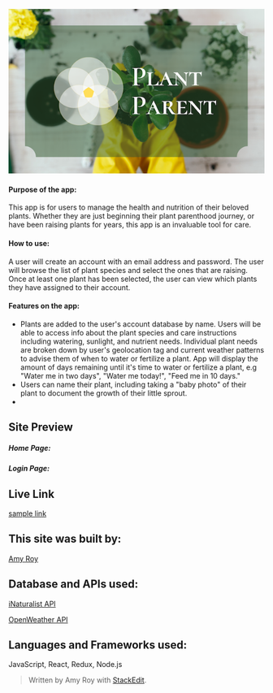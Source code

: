 ﻿<p align="center">
<img src="images/plant-parent-logo.png">

#### Purpose of the app:

This app is for users to manage the health and nutrition of their beloved plants. Whether they are just beginning their plant parenthood journey, or have been raising plants for years, this app is an invaluable tool for care.

#### How to use:

A user will create an account with an email address and password. The user will browse the list of plant species and select the ones that are raising. Once at least one plant has been selected, the user can view which plants they have assigned to their account.

#### Features on the app:

- Plants are added to the user's account database by name. Users will be able to access info about the plant species and care instructions including watering, sunlight, and nutrient needs. Individual plant needs are broken down by user's geolocation tag and current weather patterns to advise them of when to water or fertilize a plant. App will display the amount of days remaining until it's time to water or fertilize a plant, e.g "Water me in two days", "Water me today!", "Feed me in 10 days."
- Users can name their plant, including taking a "baby photo" of their plant to document the growth of their little sprout.
-

## Site Preview

##### Home Page:

##### Login Page:

## Live Link

[sample link](http://www.google.com)

## This site was built by:

[Amy Roy](https://github.com/MeerKatnip)

## Database and APIs used:

[iNaturalist API](https://www.inaturalist.org/pages/developers)

[OpenWeather API](https://openweathermap.org/api)

## Languages and Frameworks used:

JavaScript, React, Redux, Node.js

> Written by Amy Roy with [StackEdit](https://stackedit.io/).
